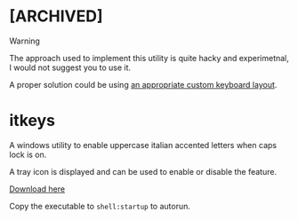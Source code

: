 # [ARCHIVED]
> [!WARNING]  
> The approach used to implement this utility is quite hacky and experimetnal, I would not suggest you to use it.
> 
> A proper solution could be using [an appropriate custom keyboard layout](https://github.com/CtrlValCanc/ITA-accenti-Windows).

# itkeys
A windows utility to enable uppercase italian accented letters when caps lock is on.

A tray icon is displayed and can be used to enable or disable the feature.

[Download here](dist/itkeys.exe)

Copy the executable to `shell:startup` to autorun.
